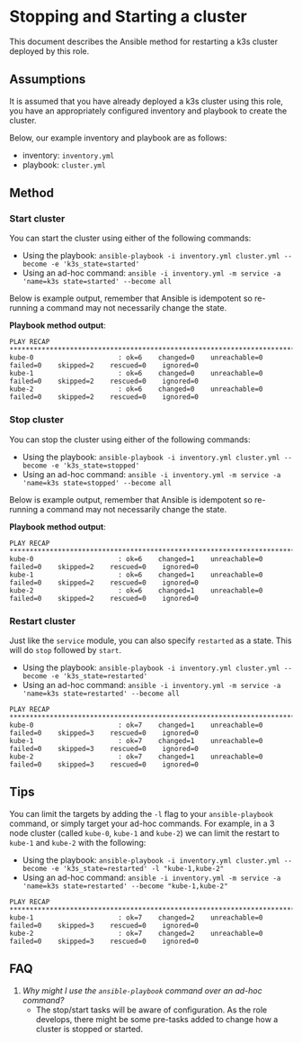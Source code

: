 # Stopping and Starting a cluster

This document describes the Ansible method for restarting a k3s cluster
deployed by this role.

## Assumptions

It is assumed that you have already deployed a k3s cluster using this role,
you have an appropriately configured inventory and playbook to create the
cluster.

Below, our example inventory and playbook are as follows:

  - inventory: `inventory.yml`
  - playbook: `cluster.yml`

## Method

### Start cluster

You can start the cluster using either of the following commands:

  - Using the playbook: `ansible-playbook -i inventory.yml cluster.yml --become -e 'k3s_state=started'`
  - Using an ad-hoc command: `ansible -i inventory.yml -m service -a 'name=k3s state=started' --become all`

Below is example output, remember that Ansible is idempotent so re-running a
command may not necessarily change the state.

**Playbook method output**:

```text
PLAY RECAP *******************************************************************************************************
kube-0                     : ok=6    changed=0    unreachable=0    failed=0    skipped=2    rescued=0    ignored=0
kube-1                     : ok=6    changed=0    unreachable=0    failed=0    skipped=2    rescued=0    ignored=0
kube-2                     : ok=6    changed=0    unreachable=0    failed=0    skipped=2    rescued=0    ignored=0
```

### Stop cluster

You can stop the cluster using either of the following commands:

  - Using the playbook: `ansible-playbook -i inventory.yml cluster.yml --become -e 'k3s_state=stopped'`
  - Using an ad-hoc command: `ansible -i inventory.yml -m service -a 'name=k3s state=stopped' --become all`

Below is example output, remember that Ansible is idempotent so re-running a
command may not necessarily change the state.

**Playbook method output**:

```text
PLAY RECAP *******************************************************************************************************
kube-0                     : ok=6    changed=1    unreachable=0    failed=0    skipped=2    rescued=0    ignored=0
kube-1                     : ok=6    changed=1    unreachable=0    failed=0    skipped=2    rescued=0    ignored=0
kube-2                     : ok=6    changed=1    unreachable=0    failed=0    skipped=2    rescued=0    ignored=0
```

### Restart cluster

Just like the `service` module, you can also specify `restarted` as a state.
This will do `stop` followed by `start`.

  - Using the playbook: `ansible-playbook -i inventory.yml cluster.yml --become -e 'k3s_state=restarted'`
  - Using an ad-hoc command: `ansible -i inventory.yml -m service -a 'name=k3s state=restarted' --become all`

```text
PLAY RECAP *******************************************************************************************************
kube-0                     : ok=7    changed=1    unreachable=0    failed=0    skipped=3    rescued=0    ignored=0
kube-1                     : ok=7    changed=1    unreachable=0    failed=0    skipped=3    rescued=0    ignored=0
kube-2                     : ok=7    changed=1    unreachable=0    failed=0    skipped=3    rescued=0    ignored=0
```

## Tips

You can limit the targets by adding the `-l` flag to your `ansible-playbook`
command, or simply target your ad-hoc commands. For example, in a 3 node
cluster (called `kube-0`, `kube-1` and `kube-2`) we can limit the restart to
`kube-1` and `kube-2` with the following:

  - Using the playbook: `ansible-playbook -i inventory.yml cluster.yml --become -e 'k3s_state=restarted' -l "kube-1,kube-2"`
  - Using an ad-hoc command: `ansible -i inventory.yml -m service -a 'name=k3s state=restarted' --become "kube-1,kube-2"`

```text
PLAY RECAP ********************************************************************************************************
kube-1                     : ok=7    changed=2    unreachable=0    failed=0    skipped=3    rescued=0    ignored=0
kube-2                     : ok=7    changed=2    unreachable=0    failed=0    skipped=3    rescued=0    ignored=0
```

## FAQ

  1. _Why might I use the `ansible-playbook` command over an ad-hoc command?_
     - The stop/start tasks will be aware of configuration. As the role
       develops, there might be some pre-tasks added to change how a cluster
       is stopped or started.